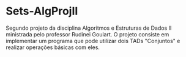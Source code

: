 # Sets-AlgProjII
Segundo projeto da disciplina Algoritmos e Estruturas de Dados II ministrada pelo professor Rudinei Goulart. O projeto consiste em implementar um programa que pode utilizar dois TADs "Conjuntos" e realizar operações básicas com eles.
